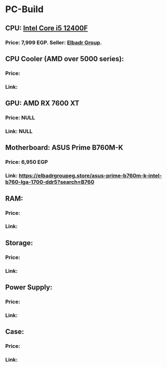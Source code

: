 # PC-Build

## CPU: [Intel Core i5 12400F](https://ark.intel.com/content/www/us/en/ark/products/134587/intel-core-i5-12400f-processor-18m-cache-up-to-4-40-ghz.html)
### Price: 7,999 EGP. Seller: [Elbadr Group](https://elbadrgroupeg.store/intel-core-i5-12400f-alder-lake-6-core-12-thread-up-to-4-4ghz-lga1700?search=INTEL%20I5%20).

## CPU Cooler (AMD over 5000 series): 
### Price: 
### Link: 

## GPU: AMD RX 7600 XT
### Price: NULL
### Link: NULL

## Motherboard: ASUS Prime B760M-K
### Price: 6,950 EGP
### Link: https://elbadrgroupeg.store/asus-prime-b760m-k-intel-b760-lga-1700-ddr5?search=B760

## RAM: 
### Price: 
### Link: 

## Storage: 
### Price: 
### Link: 

## Power Supply: 
### Price: 
### Link: 

## Case: 
### Price: 
### Link: 
